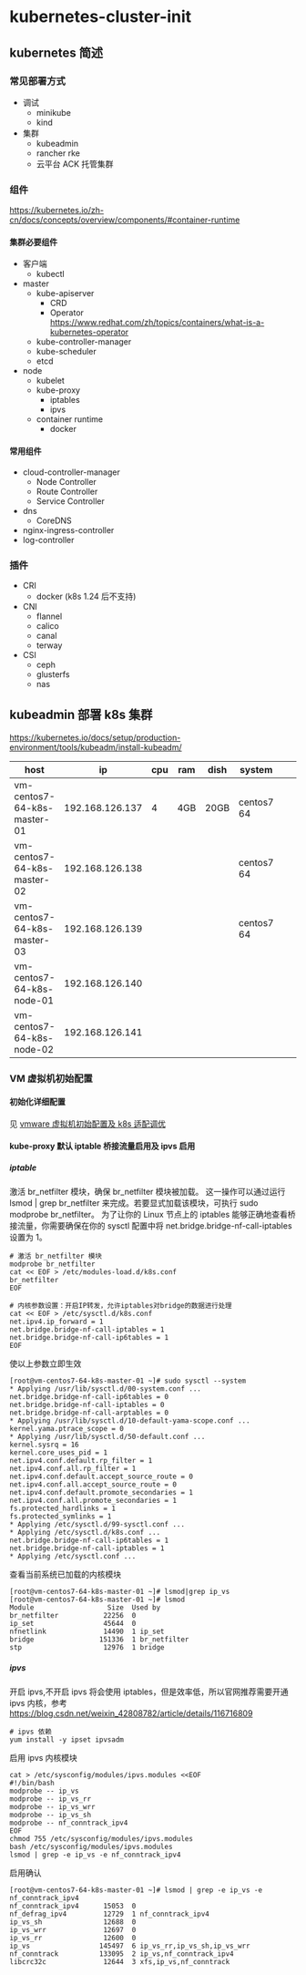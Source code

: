 # kubernetes-cluster-init
## kubernetes 简述
### 常见部署方式
- 调试
  - minikube
  - kind
- 集群
  - kubeadmin
  - rancher rke
  - 云平台 ACK 托管集群

### 组件
https://kubernetes.io/zh-cn/docs/concepts/overview/components/#container-runtime
#### 集群必要组件
- 客户端
  - kubectl
- master
  - kube-apiserver
    - CRD
    - Operator  
      https://www.redhat.com/zh/topics/containers/what-is-a-kubernetes-operator
  - kube-controller-manager
  - kube-scheduler
  - etcd
- node
  - kubelet
  - kube-proxy
     - iptables
     - ipvs
  - container runtime
     - docker

#### 常用组件
- cloud-controller-manager
  - Node Controller
  - Route Controller
  - Service Controller
- dns
  - CoreDNS
- nginx-ingress-controller
- log-controller


### 插件
- CRI
  - docker (k8s 1.24 后不支持)
- CNI
  - flannel
  - calico
  - canal
  - terway
- CSI
  - ceph
  - glusterfs
  - nas


## kubeadmin 部署 k8s 集群
https://kubernetes.io/docs/setup/production-environment/tools/kubeadm/install-kubeadm/

| host                      | ip              | cpu | ram | dish |   system   |   |   |
|---------------------------|-----------------|-----|-----|------|------------|---|---|
|vm-centos7-64-k8s-master-01| 192.168.126.137 | 4   | 4GB | 20GB | centos7 64 |   |   |
|vm-centos7-64-k8s-master-02| 192.168.126.138 |     |     |      | centos7 64 |   |   |
|vm-centos7-64-k8s-master-03| 192.168.126.139 |     |     |      | centos7 64 |   |   |
|vm-centos7-64-k8s-node-01  | 192.168.126.140 |     |     |      |            |   |   |
|vm-centos7-64-k8s-node-02  | 192.168.126.141 |     |     |      |            |   |   |



### VM 虚拟机初始配置
#### 初始化详细配置
见 [vmware 虚拟机初始配置及 k8s 适配调优](docs/vmware-host-init.md)

#### kube-proxy 默认 iptable 桥接流量启用及 ipvs 启用
##### iptable
激活 br_netfilter 模块，确保 br_netfilter 模块被加载。
这一操作可以通过运行 lsmod | grep br_netfilter 来完成。若要显式加载该模块，可执行 sudo modprobe br_netfilter。
为了让你的 Linux 节点上的 iptables 能够正确地查看桥接流量，你需要确保在你的 sysctl 配置中将 net.bridge.bridge-nf-call-iptables 设置为 1。
```
# 激活 br_netfilter 模块
modprobe br_netfilter
cat << EOF > /etc/modules-load.d/k8s.conf
br_netfilter
EOF

# 内核参数设置：开启IP转发，允许iptables对bridge的数据进行处理
cat << EOF > /etc/sysctl.d/k8s.conf 
net.ipv4.ip_forward = 1
net.bridge.bridge-nf-call-iptables = 1
net.bridge.bridge-nf-call-ip6tables = 1
EOF
```
使以上参数立即生效
```
[root@vm-centos7-64-k8s-master-01 ~]# sudo sysctl --system
* Applying /usr/lib/sysctl.d/00-system.conf ...
net.bridge.bridge-nf-call-ip6tables = 0
net.bridge.bridge-nf-call-iptables = 0
net.bridge.bridge-nf-call-arptables = 0
* Applying /usr/lib/sysctl.d/10-default-yama-scope.conf ...
kernel.yama.ptrace_scope = 0
* Applying /usr/lib/sysctl.d/50-default.conf ...
kernel.sysrq = 16
kernel.core_uses_pid = 1
net.ipv4.conf.default.rp_filter = 1
net.ipv4.conf.all.rp_filter = 1
net.ipv4.conf.default.accept_source_route = 0
net.ipv4.conf.all.accept_source_route = 0
net.ipv4.conf.default.promote_secondaries = 1
net.ipv4.conf.all.promote_secondaries = 1
fs.protected_hardlinks = 1
fs.protected_symlinks = 1
* Applying /etc/sysctl.d/99-sysctl.conf ...
* Applying /etc/sysctl.d/k8s.conf ...
net.bridge.bridge-nf-call-ip6tables = 1
net.bridge.bridge-nf-call-iptables = 1
* Applying /etc/sysctl.conf ...
```
查看当前系统已加载的内核模块
```
[root@vm-centos7-64-k8s-master-01 ~]# lsmod|grep ip_vs
[root@vm-centos7-64-k8s-master-01 ~]# lsmod
Module                  Size  Used by
br_netfilter           22256  0 
ip_set                 45644  0 
nfnetlink              14490  1 ip_set
bridge                151336  1 br_netfilter
stp                    12976  1 bridge

```

##### ipvs
开启 ipvs,不开启 ipvs 将会使用 iptables，但是效率低，所以官网推荐需要开通 ipvs 内核，参考 https://blog.csdn.net/weixin_42808782/article/details/116716809
```
# ipvs 依赖
yum install -y ipset ipvsadm
```
启用 ipvs 内核模块
```
cat > /etc/sysconfig/modules/ipvs.modules <<EOF
#!/bin/bash
modprobe -- ip_vs
modprobe -- ip_vs_rr
modprobe -- ip_vs_wrr
modprobe -- ip_vs_sh
modprobe -- nf_conntrack_ipv4
EOF
chmod 755 /etc/sysconfig/modules/ipvs.modules
bash /etc/sysconfig/modules/ipvs.modules
lsmod | grep -e ip_vs -e nf_conntrack_ipv4
```
启用确认
```
[root@vm-centos7-64-k8s-master-01 ~]# lsmod | grep -e ip_vs -e nf_conntrack_ipv4
nf_conntrack_ipv4      15053  0 
nf_defrag_ipv4         12729  1 nf_conntrack_ipv4
ip_vs_sh               12688  0 
ip_vs_wrr              12697  0 
ip_vs_rr               12600  0 
ip_vs                 145497  6 ip_vs_rr,ip_vs_sh,ip_vs_wrr
nf_conntrack          133095  2 ip_vs,nf_conntrack_ipv4
libcrc32c              12644  3 xfs,ip_vs,nf_conntrack
```



